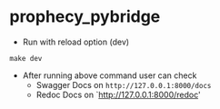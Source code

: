 # prophecy_pybridge

* Run with reload option (dev)
```shell
make dev
```
* After running above command user can check
  * Swagger Docs on `http://127.0.0.1:8000/docs`
  * Redoc Docs on `http://127.0.0.1:8000/redoc'

